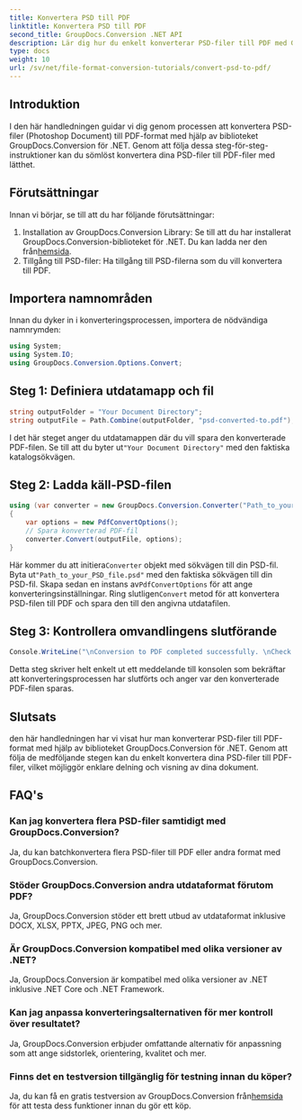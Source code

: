 ```yaml
---
title: Konvertera PSD till PDF
linktitle: Konvertera PSD till PDF
second_title: GroupDocs.Conversion .NET API
description: Lär dig hur du enkelt konverterar PSD-filer till PDF med GroupDocs.Conversion for .NET. Följ vår steg-för-steg-guide.
type: docs
weight: 10
url: /sv/net/file-format-conversion-tutorials/convert-psd-to-pdf/
---
```

## Introduktion
I den här handledningen guidar vi dig genom processen att konvertera PSD-filer (Photoshop Document) till PDF-format med hjälp av biblioteket GroupDocs.Conversion för .NET. Genom att följa dessa steg-för-steg-instruktioner kan du sömlöst konvertera dina PSD-filer till PDF-filer med lätthet.
## Förutsättningar
Innan vi börjar, se till att du har följande förutsättningar:
1.  Installation av GroupDocs.Conversion Library: Se till att du har installerat GroupDocs.Conversion-biblioteket för .NET. Du kan ladda ner den från[hemsida](https://releases.groupdocs.com/conversion/net/).
2. Tillgång till PSD-filer: Ha tillgång till PSD-filerna som du vill konvertera till PDF.

## Importera namnområden
Innan du dyker in i konverteringsprocessen, importera de nödvändiga namnrymden:
```csharp
using System;
using System.IO;
using GroupDocs.Conversion.Options.Convert;
```
## Steg 1: Definiera utdatamapp och fil
```csharp
string outputFolder = "Your Document Directory";
string outputFile = Path.Combine(outputFolder, "psd-converted-to.pdf");
```
 I det här steget anger du utdatamappen där du vill spara den konverterade PDF-filen. Se till att du byter ut`"Your Document Directory"` med den faktiska katalogsökvägen.
## Steg 2: Ladda käll-PSD-filen
```csharp
using (var converter = new GroupDocs.Conversion.Converter("Path_to_your_PSD_file.psd"))
{
    var options = new PdfConvertOptions();
    // Spara konverterad PDF-fil
    converter.Convert(outputFile, options);
}
```
 Här kommer du att initiera`Converter` objekt med sökvägen till din PSD-fil. Byta ut`"Path_to_your_PSD_file.psd"` med den faktiska sökvägen till din PSD-fil. Skapa sedan en instans av`PdfConvertOptions` för att ange konverteringsinställningar. Ring slutligen`Convert` metod för att konvertera PSD-filen till PDF och spara den till den angivna utdatafilen.
## Steg 3: Kontrollera omvandlingens slutförande
```csharp
Console.WriteLine("\nConversion to PDF completed successfully. \nCheck output in {0}", outputFolder);
```
Detta steg skriver helt enkelt ut ett meddelande till konsolen som bekräftar att konverteringsprocessen har slutförts och anger var den konverterade PDF-filen sparas.

## Slutsats
den här handledningen har vi visat hur man konverterar PSD-filer till PDF-format med hjälp av biblioteket GroupDocs.Conversion för .NET. Genom att följa de medföljande stegen kan du enkelt konvertera dina PSD-filer till PDF-filer, vilket möjliggör enklare delning och visning av dina dokument.
## FAQ's

### Kan jag konvertera flera PSD-filer samtidigt med GroupDocs.Conversion?
Ja, du kan batchkonvertera flera PSD-filer till PDF eller andra format med GroupDocs.Conversion.

### Stöder GroupDocs.Conversion andra utdataformat förutom PDF?
Ja, GroupDocs.Conversion stöder ett brett utbud av utdataformat inklusive DOCX, XLSX, PPTX, JPEG, PNG och mer.

### Är GroupDocs.Conversion kompatibel med olika versioner av .NET?
Ja, GroupDocs.Conversion är kompatibel med olika versioner av .NET inklusive .NET Core och .NET Framework.

### Kan jag anpassa konverteringsalternativen för mer kontroll över resultatet?
Ja, GroupDocs.Conversion erbjuder omfattande alternativ för anpassning som att ange sidstorlek, orientering, kvalitet och mer.

### Finns det en testversion tillgänglig för testning innan du köper?
Ja, du kan få en gratis testversion av GroupDocs.Conversion från[hemsida](https://releases.groupdocs.com/conversion/net/) för att testa dess funktioner innan du gör ett köp.